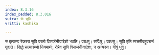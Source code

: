 ```yaml
---
index: 8.3.16
index_padded: 8.3.016
sutra: रोः सुपि
vritti: kashika

---
```

रु इत्यस्य रेफस्य सुपि परतो विसर्जनीयादेशो भवति। पयःसु। सर्पिःषु। यशःसु। सुपि इति सप्तमीबहुवचनं गृह्यते। सिद्धे सत्यारम्भो नियमार्थः, रोरेव सुपि विसर्जनीयादेशः, न अन्यस्य। गीर्षु धूर्षु।